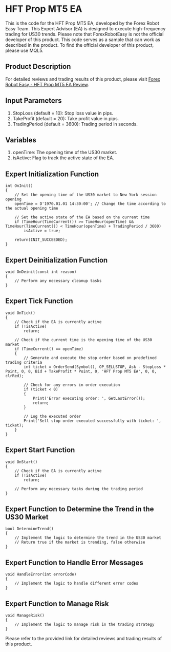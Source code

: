 # HFT Prop MT5 EA

This is the code for the HFT Prop MT5 EA, developed by the Forex Robot Easy Team. This Expert Advisor (EA) is designed to execute high-frequency trading for US30 trends. Please note that ForexRobotEasy is not the official developer of this product. This code serves as a sample that can work as described in the product. To find the official developer of this product, please use MQL5.

## Product Description

For detailed reviews and trading results of this product, please visit [Forex Robot Easy - HFT Prop MT5 EA Review](https://forexroboteasy.com/forex-robot-review/hft-prop-mt5-ea-review-high-frequency-trading-for-us30-trends/).

## Input Parameters

1. StopLoss (default = 10): Stop loss value in pips.
2. TakeProfit (default = 20): Take profit value in pips.
3. TradingPeriod (default = 3600): Trading period in seconds.

## Variables

1. openTime: The opening time of the US30 market.
2. isActive: Flag to track the active state of the EA.

## Expert Initialization Function

```mql5
int OnInit()
{
    // Set the opening time of the US30 market to New York session opening
    openTime = D'1970.01.01 14:30:00'; // Change the time according to the actual opening time
    
    // Set the active state of the EA based on the current time
    if (TimeHour(TimeCurrent()) >= TimeHour(openTime) && TimeHour(TimeCurrent()) < TimeHour(openTime) + TradingPeriod / 3600)
        isActive = true;
    
    return(INIT_SUCCEEDED);
}
```

## Expert Deinitialization Function

```mql5
void OnDeinit(const int reason)
{
    // Perform any necessary cleanup tasks
}
```

## Expert Tick Function

```mql5
void OnTick()
{
    // Check if the EA is currently active
    if (!isActive)
        return;
    
    // Check if the current time is the opening time of the US30 market
    if (TimeCurrent() == openTime)
    {
        // Generate and execute the stop order based on predefined trading criteria
        int ticket = OrderSend(Symbol(), OP_SELLSTOP, Ask - StopLoss * Point, 0, 0, Bid + TakeProfit * Point, 0, 'HFT Prop MT5 EA', 0, 0, clrRed);
        
        // Check for any errors in order execution
        if (ticket < 0)
        {
            Print('Error executing order: ', GetLastError());
            return;
        }
        
        // Log the executed order
        Print('Sell stop order executed successfully with ticket: ', ticket);
    }
}
```

## Expert Start Function

```mql5
void OnStart()
{
    // Check if the EA is currently active
    if (!isActive)
        return;
    
    // Perform any necessary tasks during the trading period
}
```

## Expert Function to Determine the Trend in the US30 Market

```mql5
bool DetermineTrend()
{
    // Implement the logic to determine the trend in the US30 market
    // Return true if the market is trending, false otherwise
}
```

## Expert Function to Handle Error Messages

```mql5
void HandleError(int errorCode)
{
    // Implement the logic to handle different error codes
}
```

## Expert Function to Manage Risk

```mql5
void ManageRisk()
{
    // Implement the logic to manage risk in the trading strategy
}
```

Please refer to the provided link for detailed reviews and trading results of this product.
